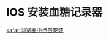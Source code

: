 # IOS 安装血糖记录器

[safari浏览器中点击安装](	
https://github.com/yezhoujie/blood-sugar-recorder/blob/ios_build/ios_output/%E8%A1%80%E7%B3%96%E8%AE%B0%E5%BD%95%E5%99%A8.ipa?raw=true)